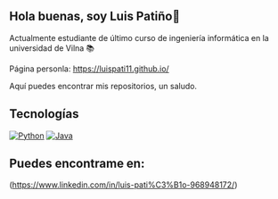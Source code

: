 ## Hola buenas, soy Luis Patiño👋
Actualmente estudiante de último curso de ingeniería informática en la universidad de Vilna 📚

Página personla: https://luispati11.github.io/

Aquí puedes encontrar mis repositorios, un saludo.

## Tecnologías
[![Python](https://img.shields.io/badge/Python-yellow?style=for-the-badge&logo=python&logoColor=white&labelColor=101010)]()
[![Java](https://img.shields.io/badge/Java-007396?style=for-the-badge&logo=java&logoColor=white&labelColor=101010)]()

## Puedes encontrame en:
(https://www.linkedin.com/in/luis-pati%C3%B1o-968948172/)
<!--
**LuisPati11/LuisPati11** is a ✨ _special_ ✨ repository because its `README.md` (this file) appears on your GitHub profile.

Here are some ideas to get you started:

- 🔭 I’m currently working on ...
- 🌱 I’m currently learning ...
- 👯 I’m looking to collaborate on ...
- 🤔 I’m looking for help with ...
- 💬 Ask me about ...
- 📫 How to reach me: ...
- 😄 Pronouns: ...
- ⚡ Fun fact: ...
-->
